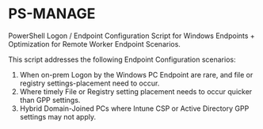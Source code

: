 # PS-MANAGE

PowerShell Logon / Endpoint Configuration Script for Windows Endpoints + Optimization for Remote Worker Endpoint Scenarios. 

This script addresses the following Endpoint Configuration scenarios:

1. When on-prem Logon by the Windows PC Endpoint are rare, and file or registry settings-placement need to occur.  
2. Where timely File or Registry setting placement needs to occur quicker than GPP settings.
3. Hybrid Domain-Joined PCs where Intune CSP or Active Directory GPP settings may not apply.
